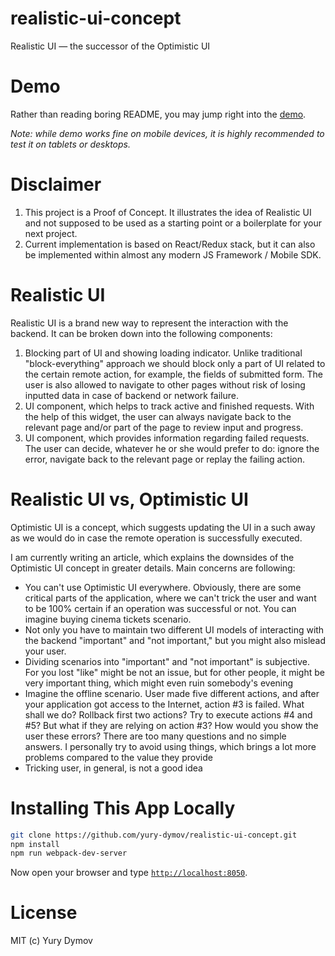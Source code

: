 # realistic-ui-concept
Realistic UI — the successor of the Optimistic UI

# Demo
Rather than reading boring README, you may jump right into the [demo](https://yury-dymov.github.io/realistic-ui-concept).

*Note: while demo works fine on mobile devices, it is highly recommended to test it on tablets or desktops.*

# Disclaimer

1. This project is a Proof of Concept. It illustrates the idea of Realistic UI and not supposed to be used as a starting point or a boilerplate for your next project.
2. Current implementation is based on React/Redux stack, but it can also be implemented within almost any modern JS Framework / Mobile SDK.

# Realistic UI
Realistic UI is a brand new way to represent the interaction with the backend. It can be broken down into the following components:

1. Blocking part of UI and showing loading indicator. Unlike traditional "block-everything" approach we should block only a part of UI related to the certain remote action, for example, the fields of submitted form. The user is also allowed to navigate to other pages without risk of losing inputted data in case of backend or network failure.
2. UI component, which helps to track active and finished requests. With the help of this widget, the user can always navigate back to the relevant page and/or part of the page to review input and progress.
3. UI component, which provides information regarding failed requests. The user can decide, whatever he or she would prefer to do: ignore the error, navigate back to the relevant page or replay the failing action.

# Realistic UI vs, Optimistic UI
Optimistic UI is a concept, which suggests updating the UI in a such away as we would do in case the remote operation is successfully executed.

I am currently writing an article, which explains the downsides of the Optimistic UI concept in greater details. Main concerns are following:

* You can't use Optimistic UI everywhere. Obviously, there are some critical parts of the application, where we can't trick the user and want to be 100% certain if an operation was successful or not. You can imagine buying cinema tickets scenario.
* Not only you have to maintain two different UI models of interacting with the backend "important" and "not important," but you might also mislead your user.
* Dividing scenarios into "important" and "not important" is subjective. For you lost "like" might be not an issue, but for other people, it might be very important thing, which might even ruin somebody's evening
* Imagine the offline scenario. User made five different actions, and after your application got access to the Internet, action #3 is failed. What shall we do? Rollback first two actions? Try to execute actions #4 and #5? But what if they are relying on action #3? How would you show the user these errors? There are too many questions and no simple answers. I personally try to avoid using things, which brings a lot more problems compared to the value they provide
* Tricking user, in general, is not a good idea

# Installing This App Locally
```Bash
git clone https://github.com/yury-dymov/realistic-ui-concept.git
npm install
npm run webpack-dev-server
```

Now open your browser and type [`http://localhost:8050`](http://localhost:8050).

# License
MIT (c) Yury Dymov
